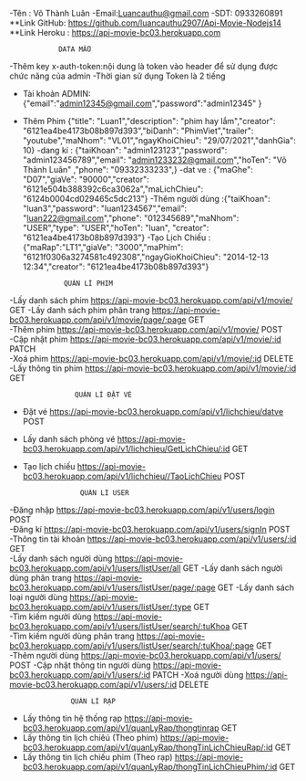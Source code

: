 -Tên : Võ Thành Luân
-Email:Luancauthu@gmail.com
-SDT: 0933260891
**Link GitHub:  https://github.com/luancauthu2907/Api-Movie-Nodejs14
**Link Heroku : https://api-movie-bc03.herokuapp.com

                DATA MẪU 
-Thêm key  x-auth-token:nội dung là token  vào header để sử dụng được chức năng của admin
-Thời gian sử dụng Token là 2 tiếng 
- Tài khoản ADMIN: 
 {"email":"admin12345@gmail.com","password":"admin12345" }
- Thêm Phim {"title": "Luan1","description": "phim hay lắm","creator": "6121ea4be4173b08b897d393","biDanh": "PhimViet","trailer": "youtube","maNhom": "VL01","ngayKhoiChieu": "29/07/2021","danhGia": 10}
-dang kí :  {"taiKhoan": "admin123123","password": "admin123456789","email": "admin1233232@gmail.com","hoTen": "Võ Thành Luân" ,"phone": "09332333233",}
-dat ve : {"maGhe": "D07","giaVe": "90000","creator": "6121e504b388392c6ca3062a","maLichChieu": "6124b0004cd029465c5dc213"}
-Thêm người dùng :{"taiKhoan": "luan3","password": "luan1234567","email": "luan222@gmail.com","phone": "012345689","maNhom": "USER","type": "USER","hoTen": "luan", "creator": "6121ea4be4173b08b897d393"}
-Tạo Lịch Chiếu : {"maRap":"LT1","giaVe": "3000","maPhim": "6121f0306a3274581c492308","ngayGioKhoiChieu": "2014-12-13 12:34","creator": "6121ea4be4173b08b897d393"}


                QUẢN LÍ PHIM
 -Lấy danh sách phim                                           https://api-movie-bc03.herokuapp.com/api/v1/movie/                       GET
 -Lấy danh sách phim phân trang                                https://api-movie-bc03.herokuapp.com/api/v1/movie/page/:page             GET             
 -Thêm phim                                                    https://api-movie-bc03.herokuapp.com/api/v1/movie/                       POST           
 -Cập nhật phim                                                https://api-movie-bc03.herokuapp.com/api/v1/movie/:id                    PATCH           
 -Xoá phim                                                     https://api-movie-bc03.herokuapp.com/api/v1/movie/:id                    DELETE    
 -Lấy thông tin phim                                           https://api-movie-bc03.herokuapp.com/api/v1/movie/:id                    GET         



                    QUẢN LÍ ĐẶT VÉ 
- Đặt vé                                                      https://api-movie-bc03.herokuapp.com/api/v1/lichchieu/datve                      POST            
- Lấy danh sách phòng vé                                      https://api-movie-bc03.herokuapp.com/api/v1/lichchieu/GetLichChieu/:id           GET            
- Tạo lịch chiếu                                              https://api-movie-bc03.herokuapp.com/api/v1/lichchieu//TaoLichChieu              POST                 


                    QUẢN LÍ USER 
 -Đăng nhập                                                   https://api-movie-bc03.herokuapp.com/api/v1/users/login                                  POST       
 -Đăng kí                                                     https://api-movie-bc03.herokuapp.com/api/v1/users/signIn                                 POST  
 -Thông tin tài khoản                                         https://api-movie-bc03.herokuapp.com/api/v1/users/:id                                    GET   
 -Lấy danh sách người dùng                                    https://api-movie-bc03.herokuapp.com/api/v1/users/listUser/all                           GET
 -Lấy danh sách người dùng phân trang                         https://api-movie-bc03.herokuapp.com/api/v1/users/listUser/page/:page                    GET 
 -Lấy danh sách loại người dùng                               https://api-movie-bc03.herokuapp.com/api/v1/users/listUser/:type                         GET         
 -Tìm kiếm người dùng                                         https://api-movie-bc03.herokuapp.com/api/v1/users/listUser/search/:tuKhoa                GET    
 -Tìm kiếm người dùng phân trang                              https://api-movie-bc03.herokuapp.com/api/v1/users/listUser/search/:tuKhoa/:page          GET  
 -Thêm người dùng                                             https://api-movie-bc03.herokuapp.com/api/v1/users/                                       POST
 -Cập nhật thông tin người dùng                               https://api-movie-bc03.herokuapp.com/api/v1/users/:id                                    PATCH
 -Xoá người dùng                                              https://api-movie-bc03.herokuapp.com/api/v1/users/:id                                    DELETE


                   QUẢN LÍ RẠP 
- Lấy thông tin hệ thống rạp                                 https://api-movie-bc03.herokuapp.com/api/v1/quanLyRap/thongtinrap                         GET
- Lấy thông tin lịch chiêú (Theo phim)                       https://api-movie-bc03.herokuapp.com/api/v1/quanLyRap/thongTinLichChieuRap/:id            GET
- Lấy thông tin lịch chiếu phim (Theo rạp)                   https://api-movie-bc03.herokuapp.com/api/v1/quanLyRap/thongTinLichChieuPhim/:id           GET  

